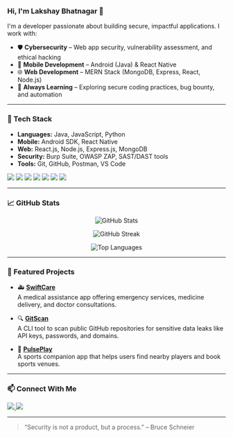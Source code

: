 ### Hi, I'm Lakshay Bhatnagar 👋

I'm a developer passionate about building secure, impactful applications. I work with:

- 🛡️ **Cybersecurity** – Web app security, vulnerability assessment, and ethical hacking  
- 📱 **Mobile Development** – Android (Java) & React Native  
- 🌐 **Web Development** – MERN Stack (MongoDB, Express, React, Node.js)  
- 🧠 **Always Learning** – Exploring secure coding practices, bug bounty, and automation

---

### 🔧 Tech Stack
- **Languages:** Java, JavaScript, Python  
- **Mobile:** Android SDK, React Native  
- **Web:** React.js, Node.js, Express.js, MongoDB  
- **Security:** Burp Suite, OWASP ZAP, SAST/DAST tools  
- **Tools:** Git, GitHub, Postman, VS Code

<p align="left">
  <img src="https://img.shields.io/badge/Java-007396?style=for-the-badge&logo=java&logoColor=white" />
  <img src="https://img.shields.io/badge/JavaScript-F7DF1E?style=for-the-badge&logo=javascript&logoColor=black" />
  <img src="https://img.shields.io/badge/React_Native-20232A?style=for-the-badge&logo=react&logoColor=61DAFB" />
  <img src="https://img.shields.io/badge/MongoDB-4EA94B?style=for-the-badge&logo=mongodb&logoColor=white" />
  <img src="https://img.shields.io/badge/Node.js-339933?style=for-the-badge&logo=nodedotjs&logoColor=white" />
  <img src="https://img.shields.io/badge/Burp_Suite-FF6600?style=for-the-badge&logo=burpsuite&logoColor=white" />
  <img src="https://img.shields.io/badge/OWASP_ZAP-1A1A1A?style=for-the-badge&logo=OWASP&logoColor=white" />
</p>

---

### 📈 GitHub Stats

<p align="center">
  <img src="https://github-readme-stats.vercel.app/api?username=lakshay-bhatnagar&show_icons=true&theme=radical" alt="GitHub Stats" />
</p>

<p align="center">
  <img src="https://github-readme-streak-stats.herokuapp.com/?user=lakshay-bhatnagar&theme=radical" alt="GitHub Streak" />
</p>

<p align="center">
  <img src="https://github-readme-stats.vercel.app/api/top-langs/?username=lakshay-bhatnagar&layout=compact&theme=radical" alt="Top Languages" />
</p>

---

### 📌 Featured Projects

- 🚑 [**SwiftCare**](https://github.com/lakshay-bhatnagar/swiftcare-now)  
  A medical assistance app offering emergency services, medicine delivery, and doctor consultations.

- 🔍 [**GitScan**](https://github.com/lakshay-bhatnagar/git-scan)  
  A CLI tool to scan public GitHub repositories for sensitive data leaks like API keys, passwords, and domains.

- 🏀 [**PulsePlay**](https://github.com/lakshay-bhatnagar/Pulse-Play)  
  A sports companion app that helps users find nearby players and book sports venues.

---

### 📫 Connect With Me

<p align="left">
  <a href="https://x.com/lkshaybhatnagar">
    <img src="https://img.shields.io/badge/Twitter-1DA1F2?style=for-the-badge&logo=twitter&logoColor=white" />
  </a>
  <a href="https://www.linkedin.com/in/lakshay-bhatnagar/">
    <img src="https://img.shields.io/badge/LinkedIn-0A66C2?style=for-the-badge&logo=linkedin&logoColor=white" />
  </a>
</p>

---

> “Security is not a product, but a process.” – Bruce Schneier

